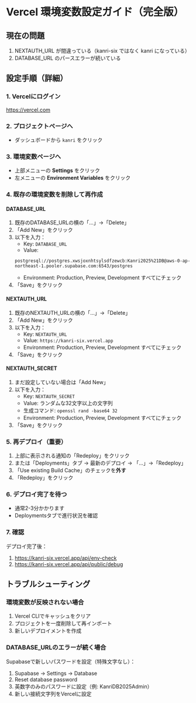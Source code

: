 # Vercel 環境変数設定ガイド（完全版）

## 現在の問題
1. NEXTAUTH_URL が間違っている（kanri-six ではなく kanri になっている）
2. DATABASE_URL のパースエラーが続いている

## 設定手順（詳細）

### 1. Vercelにログイン
https://vercel.com

### 2. プロジェクトページへ
- ダッシュボードから `kanri` をクリック

### 3. 環境変数ページへ
- 上部メニューの **Settings** をクリック
- 左メニューの **Environment Variables** をクリック

### 4. 既存の環境変数を削除して再作成

#### DATABASE_URL
1. 既存のDATABASE_URLの横の「...」→「Delete」
2. 「Add New」をクリック
3. 以下を入力：
   - Key: `DATABASE_URL`
   - Value: 
   ```
   postgresql://postgres.xwsjoxnhtsylsdfzewcb:Kanri2025%21DB@aws-0-ap-northeast-1.pooler.supabase.com:6543/postgres
   ```
   - Environment: Production, Preview, Development すべてにチェック
4. 「Save」をクリック

#### NEXTAUTH_URL  
1. 既存のNEXTAUTH_URLの横の「...」→「Delete」
2. 「Add New」をクリック
3. 以下を入力：
   - Key: `NEXTAUTH_URL`
   - Value: `https://kanri-six.vercel.app`
   - Environment: Production, Preview, Development すべてにチェック
4. 「Save」をクリック

#### NEXTAUTH_SECRET
1. まだ設定していない場合は「Add New」
2. 以下を入力：
   - Key: `NEXTAUTH_SECRET`
   - Value: ランダムな32文字以上の文字列
   - 生成コマンド: `openssl rand -base64 32`
   - Environment: Production, Preview, Development すべてにチェック
3. 「Save」をクリック

### 5. 再デプロイ（重要）
1. 上部に表示される通知の「Redeploy」をクリック
2. または「Deployments」タブ → 最新のデプロイ → 「...」→「Redeploy」
3. 「Use existing Build Cache」のチェックを**外す**
4. 「Redeploy」をクリック

### 6. デプロイ完了を待つ
- 通常2-3分かかります
- Deploymentsタブで進行状況を確認

### 7. 確認
デプロイ完了後：
1. https://kanri-six.vercel.app/api/env-check
2. https://kanri-six.vercel.app/api/public/debug

## トラブルシューティング

### 環境変数が反映されない場合
1. Vercel CLIでキャッシュをクリア
2. プロジェクトを一度削除して再インポート
3. 新しいデプロイメントを作成

### DATABASE_URLのエラーが続く場合
Supabaseで新しいパスワードを設定（特殊文字なし）：
1. Supabase → Settings → Database
2. Reset database password
3. 英数字のみのパスワードに設定（例: KanriDB2025Admin）
4. 新しい接続文字列をVercelに設定